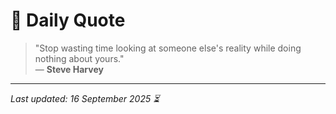 # 📜 Daily Quote

> "Stop wasting time looking at someone else's reality while doing nothing about yours."  
> — **Steve Harvey**

---

_Last updated: 16 September 2025 ⏳_
